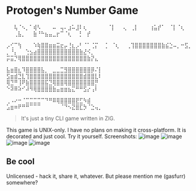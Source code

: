 # Protogen's Number Game

⠀⠀⢧⠈⠢⡀⠁⢾⠣⠀⠀⠀⠤⠀⢤⠄⣰⠥⣸⠇⢆⠀⠀⠀ 
⠀⠀⠈⡇⠀⠀⢄⠀⢀⡇⠀⠀⠀⢰⣥⡞⠁⠀⠈⡇⠈⢆⠀⠀ 
⠀⠀⢀⣧⡀⠀⠀⣷⠘⠓⣦⣤⣀⡖⠉⠈⢆⠀⠀⡃⠀⡞⠀⠀ 

⡠⢊⠉⢳⠀⠀⠀⠱⢷⣿⣿⣶⣶⣭⣖⡤⢘⣆⡠⠃⠈⠁⢈⡍ 
⠀⢈⠀⠈⢆⠀⠀⢀⢹⣿⣿⣿⣿⣿⣿⣿⣷⣮⣑⠤⡀⠒⣫⡀ 
⡀⠘⡄⠀⠀⢑⣢⣴⣿⣿⣿⣿⣿⣿⣿⣿⣿⣿⣿⣷⣜⠪⡀⠀ 
⡭⣭⡙⢿⣿⣿⣿⣿⣿⣿⣿⣿⣿⣿⣿⣿⣿⣿⣿⣿⣿⣷⡝⣄⠀

⣧⣶⣿⣆⠹⣿⣿⣿⣿⣧⡀⠀⣀⣀⣉⣻⣿⣿⣿⣿⣿⣿⡿⠌⡇
⣫⣶⣾⣙⣇⢹⣿⣿⣿⣿⣿⣿⣿⣿⣿⣿⣿⣿⣿⣿⣾⣿⣿⣇⠇
⢿⣙⠛⢸⠟⣷⣿⣿⣿⣿⣯⣙⢿⣿⣿⢿⣿⣿⣿⣿⣿⣿⣿⡛⠀
⠑⠽⠿⠵⠊⠼⠻⢿⣿⣿⣿⣿⣷⣤⣶⣶⣦⣍⠛⠛⣫⡔⢠⠇⠀

⢀⠠⠔⠒⠈⣉⣉⣉⣉⠉⠙⠛⠿⢿⣿⣿⣿⣿⣟⣋⠳⣾⠀⠀⠀
⣡⣶⠶⠟⠛⠛⠉⠉⠉⠀⠀⠀⠀⠀⠈⠙⠢⣝⣿⣏⡳⠈⣑⢤⡀

> It's just a tiny CLI game written in ZIG.

This game is UNIX-only. I have no plans on making it cross-platform. It is decorated and just cool. Try it yourself.
Screenshots:
![image](https://github.com/user-attachments/assets/8ad4534d-c247-46d6-a736-1e17d6f9c591)
![image](https://github.com/user-attachments/assets/ed209895-c5ea-4628-bc93-11449af062e2)
![image](https://github.com/user-attachments/assets/5e0ddf45-30d3-4900-8dcd-8e4db3c07369)
![image](https://github.com/user-attachments/assets/3742817c-932e-426c-9618-dbd8f8906c0d)


## Be cool

Unlicensed - hack it, share it, whatever.
But please mention me (gasfurr) somewhere?
